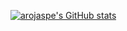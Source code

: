 [![arojaspe's GitHub stats](https://github-readme-stats.vercel.app/api?username=arojaspe)](https://github.com/arojaspe/github-readme-stats)
